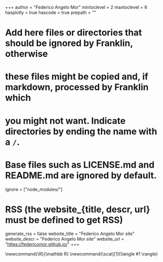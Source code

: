 <!--
Add here global page variables to use throughout your website.
-->
+++
author = "Federico Angelo Mor"
mintoclevel = 2
maxtoclevel = 6
hasplotly = true
hascode = true
prepath = ""

# Add here files or directories that should be ignored by Franklin, otherwise
# these files might be copied and, if markdown, processed by Franklin which
# you might not want. Indicate directories by ending the name with a `/`.
# Base files such as LICENSE.md and README.md are ignored by default.
ignore = ["node_modules/"]

# RSS (the website_{title, descr, url} must be defined to get RSS)
generate_rss = false
website_title = "Federico Angelo Mor site"
website_descr = "Federico Angelo Mor site"
website_url   = "https://federicomor.github.io/"
+++

<!--
Add here global latex commands to use throughout your pages.
-->
\newcommand{\R}{\mathbb R}
\newcommand{\scal}[1]{\langle #1 \rangle}
